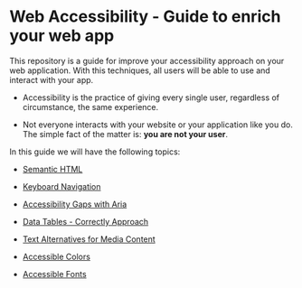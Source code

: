 # Web Accessibility - Guide to enrich your web app

This repository is a guide for improve your accessibility approach on your web application. 
With this techniques, all users will be able to use and interact with your app.

 - Accessibility is the practice of giving every single user, regardless of circumstance, the same experience.

 - Not everyone interacts with your website or your application like you do. The simple fact of the matter is: <b>you are not your user</b>.

 In this guide we will have the following topics:



 - [Semantic HTML](https://google.com)

 - [Keyboard Navigation](https://google.com)

 - [Accessibility Gaps with Aria](https://google.com)
  <!-- - [Accesible menu component]() -->

 - [Data Tables - Correctly Approach](https://google.com)

 - [Text Alternatives for Media Content](https://google.com)

 - [Accessible Colors](https://google.com)

 - [Accessible Fonts](https://google.com)